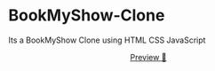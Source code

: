 # BookMyShow-Clone
Its a BookMyShow Clone using HTML CSS JavaScript 

<p align="center">
<a href="https://mahmoodmustafid3.github.io/BookMyShow-Clone/">Preview 💎</a>
</p>

